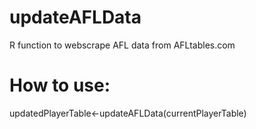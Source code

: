 # updateAFLData
R function to webscrape AFL data from AFLtables.com

# How to use:

updatedPlayerTable<-updateAFLData(currentPlayerTable)
